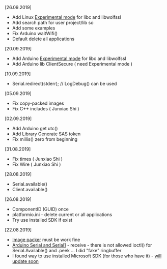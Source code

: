 [26.09.2019]
* Add Linux [Experimental mode](https://github.com/Wiz-IO/platform-azure/wiki/Arduino-INI-file#experimental-mode) for libc and libwolfssl
* Add search path for user project/lib so
* Add some examples
* Fix Arduino waitWifi()
* Default delete all applications

[20.09.2019]
* Add Arduino [Experimental mode](https://github.com/Wiz-IO/platform-azure/wiki/Arduino-INI-file#experimental-mode) for libc and libwolfssl
* Add Arduino lib ClientSecure ( need Experimental mode )

[10.09.2019]
* Serial.redirect(stderr); // LogDebug() can be used

[05.09.2019]
* Fix copy-packed images
* Fix C++ includes ( Junxiao Shi )

[02.09.2019]
* Add Arduino get utc()
* Add Library Generate SAS token
* Fix millis() zero from beginning

[31.08.2019]
* Fix times ( Junxiao Shi )
* Fix Wire ( Junxiao Shi )

[28.08.2019]
* Serial.available()
* Client.available()

[26.08.2019]
* ComponentID (GUID) once
* platformio.ini - delete current or all applications
* Try use installed SDK if exist

[22.08.2019]
* [Image packer](https://github.com/Wiz-IO/platform-azure/blob/07d94266b7e44426c8f37778d8c5164b10d92449/builder/frameworks/common.py#L56) must be work fine
* [Arduino Serial and Serial1](https://github.com/Wiz-IO/framework-azure/blob/783b1effeee9e36aececdbb03b1dfdd376c816be/arduino/core/HardwareSerial.cpp#L55) - receive - there is not allowed ioctl() for Serial.Available() and .peek ... I did "fake" ringbuffer
* I found way to use installed Microsoft SDK (for those who have it) - [will update soon](https://github.com/Wiz-IO/platform-azure/blob/b2222658ca657c9c70001924e720417a64a719f0/builder/frameworks/common.py#L126)
